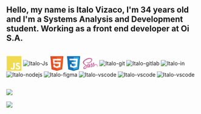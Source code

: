 ## Hello, my name is Italo Vizaco, I'm 34 years old and I'm a Systems Analysis and Development student. Working as a front end developer at Oi S.A.

<div style="display: inline_block"><br>
  
  <img align="center" alt="Italo-Js" height="40" width="40" src="https://raw.githubusercontent.com/devicons/devicon/master/icons/javascript/javascript-plain.svg">
  <img align="center" alt="Italo-Js" height="40" width="40" src="https://cdn.jsdelivr.net/gh/devicons/devicon/icons/php/php-original.svg" />
  <img align="center" alt="Italo-HTML" height="40" width="40" src="https://raw.githubusercontent.com/devicons/devicon/master/icons/html5/html5-original.svg">
  <img align="center" alt="Italo-CSS" height="40" width="40" src="https://raw.githubusercontent.com/devicons/devicon/master/icons/css3/css3-original.svg">
  <img align="center" alt="Italo-sass" height="40" width="40" src="https://raw.githubusercontent.com/devicons/devicon/master/icons/sass/sass-original.svg">
  <img align="center" alt="Italo-git" height="40" width="40" src="https://cdn.jsdelivr.net/gh/devicons/devicon/icons/git/git-plain.svg">
  <img align="center" alt="Italo-gitlab" height="40" width="40" src="https://cdn.jsdelivr.net/gh/devicons/devicon/icons/gitlab/gitlab-plain-wordmark.svg" />
  <img align="center" alt="Italo-in" height="40" width="40" src="https://cdn.jsdelivr.net/gh/devicons/devicon/icons/linkedin/linkedin-original.svg" />
  <img align="center" alt="Italo-nodejs" height="40" width="40" src="https://cdn.jsdelivr.net/gh/devicons/devicon/icons/nodejs/nodejs-original.svg" />
  <img align="center" alt="Italo-figma" height="40" width="40" src="https://cdn.jsdelivr.net/gh/devicons/devicon/icons/figma/figma-original.svg" />
  <img align="center" alt="Italo-vscode" height="40" width="40"  src="https://cdn.jsdelivr.net/gh/devicons/devicon/icons/vscode/vscode-original.svg" />
  <img align="center" alt="Italo-vscode" height="40" width="40"  src="https://cdn.jsdelivr.net/gh/devicons/devicon/icons/bootstrap/bootstrap-plain-wordmark.svg" />  
  <img align="center" alt="Italo-vscode" height="40" width="40"  src="https://cdn.jsdelivr.net/gh/devicons/devicon/icons/mysql/mysql-original-wordmark.svg" />

</div>

  ##

</div>

<div>
  <a href = "mailto:italovizaco@gmail.com"><img src="https://img.shields.io/badge/-Gmail-%23333?style=for-the-badge&logo=gmail&logoColor=white" target="_blank"></a>
  
  <a href="https://www.linkedin.com/in/italovizaco/" target="_blank"><img src="https://img.shields.io/badge/-LinkedIn-%230077B5?style=for-the-badge&logo=linkedin&logoColor=white" target="_blank"></a> 
</div>
